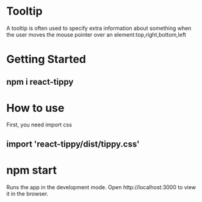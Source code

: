 # Tooltip
A tooltip is often used to specify extra information about something when the user 
moves the mouse pointer over an element:top,right,bottom,left

# Getting Started

## npm i react-tippy
 
# How to use
First, you need import css

## import 'react-tippy/dist/tippy.css' 


# npm start
Runs the app in the development mode.
Open http://localhost:3000 to view it in the browser.

